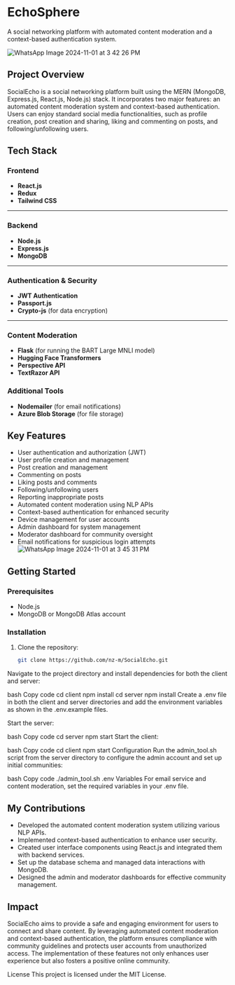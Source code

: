 
# EchoSphere

A social networking platform with automated content moderation and a context-based authentication system.

![WhatsApp Image 2024-11-01 at 3 42 26 PM](https://github.com/user-attachments/assets/25136041-2cfe-48b4-8058-1118cd896568)

## Project Overview

SocialEcho is a social networking platform built using the MERN (MongoDB, Express.js, React.js, Node.js) stack. It incorporates two major features: an automated content moderation system and context-based authentication. Users can enjoy standard social media functionalities, such as profile creation, post creation and sharing, liking and commenting on posts, and following/unfollowing users.


## Tech Stack

### Frontend
- **React.js**
- **Redux**
- **Tailwind CSS**

---

### Backend
- **Node.js**
- **Express.js**
- **MongoDB**

---

### Authentication & Security
- **JWT Authentication**
- **Passport.js**
- **Crypto-js** (for data encryption)

---

### Content Moderation
- **Flask** (for running the BART Large MNLI model)
- **Hugging Face Transformers**
- **Perspective API**
- **TextRazor API**
### Additional Tools
- **Nodemailer** (for email notifications)
- **Azure Blob Storage** (for file storage)

## Key Features
- User authentication and authorization (JWT)
- User profile creation and management
- Post creation and management
- Commenting on posts
- Liking posts and comments
- Following/unfollowing users
- Reporting inappropriate posts
- Automated content moderation using NLP APIs
- Context-based authentication for enhanced security
- Device management for user accounts
- Admin dashboard for system management
- Moderator dashboard for community oversight
- Email notifications for suspicious login attempts
![WhatsApp Image 2024-11-01 at 3 45 31 PM](https://github.com/user-attachments/assets/25ca8440-23e6-47ed-a1da-86aa3f06bf73)

## Getting Started

### Prerequisites
- Node.js
- MongoDB or MongoDB Atlas account

### Installation
1. Clone the repository:
   ```bash
   git clone https://github.com/nz-m/SocialEcho.git
Navigate to the project directory and install dependencies for both the client and server:

bash
Copy code
cd client
npm install
cd server
npm install
Create a .env file in both the client and server directories and add the environment variables as shown in the .env.example files.

Start the server:

bash
Copy code
cd server
npm start
Start the client:

bash
Copy code
cd client
npm start
Configuration
Run the admin_tool.sh script from the server directory to configure the admin account and set up initial communities:

bash
Copy code
./admin_tool.sh
.env Variables
For email service and content moderation, set the required variables in your .env file.
## My Contributions
- Developed the automated content moderation system utilizing various NLP APIs.
- Implemented context-based authentication to enhance user security.
- Created user interface components using React.js and integrated them with backend services.
- Set up the database schema and managed data interactions with MongoDB.
- Designed the admin and moderator dashboards for effective community management.

## Impact
SocialEcho aims to provide a safe and engaging environment for users to connect and share content. By leveraging automated content moderation and context-based authentication, the platform ensures compliance with community guidelines and protects user accounts from unauthorized access. The implementation of these features not only enhances user experience but also fosters a positive online community.

License
This project is licensed under the MIT License.
